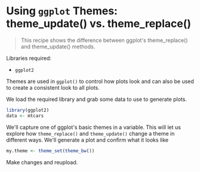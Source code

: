 # Using `ggplot` Themes: theme_update() vs. theme_replace()

> This recipe shows the difference between ggplot's theme_replace() and theme_update() methods.

Libraries required:
- `ggplot2`

Themes are used in `ggplot()` to control how plots look and can also be used to create a consistent look to all plots.

We load the required library and grab some data to use to generate plots.
```R
library(ggplot2)
data <- mtcars
```

We'll capture one of ggplot's basic themes in a variable. This will let us explore how `theme_replace()` and `theme_update()` change a theme in different ways. We'll generate a plot and confirm what it looks like

```R
my.theme <- theme_set(theme_bw())
```

Make changes and reupload.